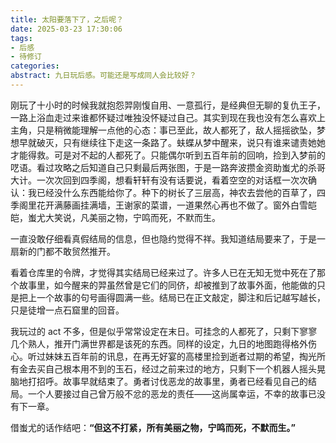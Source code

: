 ```yaml
---
title: 太阳要落下了，之后呢？
date: 2025-03-23 17:30:06
tags: 
- 后感
- 待修订
categories:
abstract: 九日玩后感。可能还是写成同人会比较好？
---
```


刚玩了十小时的时候我就抱怨羿刚愎自用、一意孤行，是经典但无聊的复仇王子，一路上浴血走过来谁都怀疑过唯独没怀疑过自己。其实到现在我也没有怎么喜欢上主角，只是稍微能理解一点他的心态：事已至此，故人都死了，敌人摇摇欲坠，梦想早就破灭，只有继续往下走这一条路了。蚨蝶从梦中醒来，说只有谁来谴责她她才能得救。可是对不起的人都死了。只能偶尔听到五百年前的回响，捡到入梦前的呓语。看过攻略之后知道自己只剩最后两张图，于是一路奔波攒金资助蚩尤的杀哥大计。一次次回到四季阁，想看轩轩有没有话要说，看着空空的对话框一次次确认：我已经没什么东西能给你了。种下的树长了三层高，神农去尝他的百草了，四季阁里花开满藤画挂满墙，王谢家的菜谱，一道果然心再也不做了。窗外白雪皑皑，蚩尤大笑说，凡美丽之物，宁鸣而死，不默而生。

一直没敢仔细看真假结局的信息，但也隐约觉得不祥。我知道结局要来了，于是一扇新的门都不敢贸然推开。

看着仓库里的令牌，才觉得其实结局已经来过了。许多人已在无知无觉中死在了那个故事里，如今醒来的羿虽然曾是它们的同侪，却被推到了故事外面，他能做的只是把上一个故事的句号画得圆满一些。结局已在正文敲定，脚注和后记越写越长，只是徒增一点石窟里的回音。

我玩过的 act 不多，但是似乎常常设定在末日。可挂念的人都死了，只剩下寥寥几个熟人，推开门满世界都是该死的东西。同样的设定，九日的地图跑得格外伤心。听过妹妹五百年前的讯息，在再无好宴的高楼里捡到逝者过期的希望，掏光所有金去买自己根本用不到的玉石，经过之前来过的地方，只剩下一个机器人摇头晃脑地打招呼。故事早就结束了。勇者讨伐恶龙的故事里，勇者已经看见自己的结局。一个人要接过自己曾万般不忿的恶龙的责任——这尚属幸运，不幸的故事已没有下一章。

借蚩尤的话作结吧：**“但这不打紧，所有美丽之物，宁鸣而死，不默而生。”**